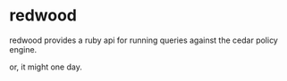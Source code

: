 # redwood

redwood provides a ruby api for running queries against the cedar policy engine.

or, it might one day.
